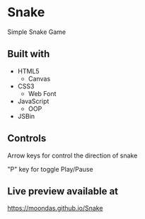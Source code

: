 # Snake

Simple Snake Game

## Built with

- HTML5
  - Canvas
- CSS3
  - Web Font
- JavaScript
  - OOP
- JSBin

## Controls
Arrow keys for control the direction of snake

"P" key for toggle Play/Pause

## Live preview available at
https://moondas.github.io/Snake
